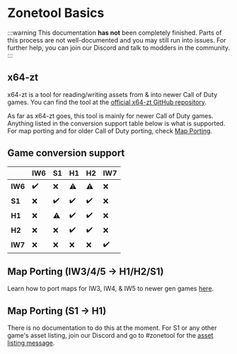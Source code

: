 # Zonetool Basics

:::warning
This documentation **has not** been completely finished. Parts of this process are not well-documented and you may still run into issues. For further help, you can join our Discord and talk to modders in the community.
:::

## x64-zt
x64-zt is a tool for reading/writing assets from & into newer Call of Duty games. You can find the tool at the [official x64-zt GitHub repository](https://github.com/Joelrau/x64-zt).

As far as x64-zt goes, this tool is mainly for newer Call of Duty games. Anything listed in the conversion support table below is what is supported. For map porting and for older Call of Duty porting, check [Map Porting](#map-porting).

## Game conversion support

|| **IW6** | **S1** | **H1** | **H2** | **IW7** |
| --- | --- | --- | --- | --- | --- |
| **IW6** | ✔️ | ❌ | ⚠️ | ⚠️ | ❌ |
| **S1** | ❌ | ✔️ | ✔️ | ✔️ | ❌ |
| **H1** | ❌ | ⚠️ | ✔️ | ✔️ | ❌ |
| **H2** | ❌ | ❌ | ✔️ | ✔️ | ❌ |
| **IW7** | ❌ | ❌ | ❌ | ❌ | ✔️ |

## Map Porting (IW3/4/5 -> H1/H2/S1)
Learn how to port maps for IW3, IW4, & IW5 to newer gen games [here](map-porting).

## Map Porting (S1 -> H1)
There is no documentation to do this at the moment. For S1 or any other game's asset listing, join our Discord and go to #zonetool for the [asset listing message](https://discord.com/channels/945420505157083208/1032511834420420640/1196505669805822103).
